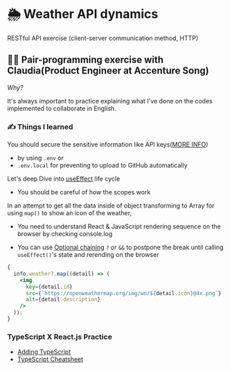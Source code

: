 # 🌦 Weather API dynamics

RESTful API exercise (client-server communication method, HTTP)

## 🧑‍🏫 Pair-programming exercise with Claudia(Product Engineer at Accenture Song)

_Why?_

It's always important to practice explaining what I've done on the codes implemented to collaborate in English.

### ✍️ Things I learned

You should secure the sensitive information like API keys([MORE INFO](https://medium.com/@sujathamudadla1213/what-is-the-use-of-env-8d6b3eb94843))

- by using `.env` or
- `.env.local` for preventing to upload to GitHub automatically

Let's deep Dive into [useEffect](https://react.dev/reference/react/useEffect) life cycle

- You should be careful of how the scopes work

In an attempt to get all the data inside of object transforming to Array for using `map()` to show an icon of the weather,

- You need to understand React & JavaScript rendering sequence on the browser by checking console.log

- You can use [Optional chaining](https://developer.mozilla.org/en-US/docs/Web/JavaScript/Reference/Operators/Optional_chaining) `?` or `&&` to postpone the break until calling `useEffect()`'s state and rerending on the browser

```jsx
{
  info.weather?.map((detail) => (
    <img
      key={detail.id}
      src={`https://openweathermap.org/img/wn/${detail.icon}@4x.png`}
      alt={detail.description}
    />
  ));
}
```

### TypeScript X React.js Practice

- [Adding TypeScript](https://create-react-app.dev/docs/adding-typescript/)
- [TypeScript Cheatsheet](https://react-typescript-cheatsheet.netlify.app/docs/basic/getting-started/basic_type_example/)
